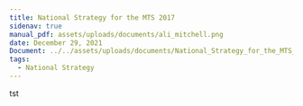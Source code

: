 ```yaml
---
title: National Strategy for the MTS 2017
sidenav: true
manual_pdf: assets/uploads/documents/ali_mitchell.png
date: December 29, 2021
Document: ../../assets/uploads/documents/National_Strategy_for_the_MTS_October_2017.pdf
tags:
  - National Strategy
---
```

tst